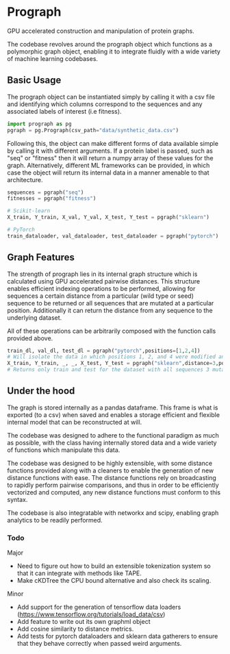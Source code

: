 # Prograph
GPU accelerated construction and manipulation of protein graphs.

The codebase revolves around the prograph object which functions as a polymorphic graph object, enabling it to integrate fluidly
with a wide variety of machine learning codebases.

## Basic Usage
The prograph object can be instantiated simply by calling it with a csv file and identifying which columns correspond to
the sequences and any associated labels of interest (i.e fitness).

```python
import prograph as pg
pgraph = pg.Prograph(csv_path="data/synthetic_data.csv")
```

Following this, the object can make different forms of data available simple by calling it with different arguments. If a protein label
is passed, such as "seq" or "fitness" then it will return a numpy array of these values for the graph. Alternatively, different ML frameworks can be provided, in which case the object will return its internal data in a manner amenable to that architecture.

```python
sequences = pgraph("seq")
fitnesses = pgraph("fitness")

# Scikit-learn
X_train, Y_train, X_val, Y_val, X_test, Y_test = pgraph("sklearn")

# PyTorch
train_dataloader, val_dataloader, test_dataloader = pgraph("pytorch")
```

## Graph Features

The strength of prograph lies in its internal graph structure which is calculated using GPU accelerated pairwise distances. This structure enables efficient indexing operations to be performed, allowing for sequences a certain distance from a particular (wild type or seed) sequence to be returned or all sequences that are mutated at a particular position. Additionally it can return the distance from any sequence to the underlying dataset.

All of these operations can be arbitrarily composed with the function calls provided above.

```python
train_dl, val_dl, test_dl = pgraph("pytorch",positions=[1,2,4])
# Will isolate the data in which positions 1, 2, and 4 were modified and return dataloaders associated with it.
X_train, Y_train, _, _, X_test, Y_test = pgraph("sklearn",distance=3,positions=[2,9,11],split=[0.8,0.2])
# Returns only train and test for the dataset with all sequences 3 mutations from wild type only mutated at positions 2, 9, and 11.
```
## Under the hood
The graph is stored internally as a pandas dataframe. This frame is what is exported (to a csv) when saved and enables a storage efficient
and flexible internal model that can be reconstructed at will.

The codebase was designed to adhere to the functional paradigm as much as possible, with the class having internally stored data and a wide variety of functions which manipulate this data.

The codebase was designed to be highly extensible, with some distance functions provided along with a cleaners to enable the generation of new distance functions with ease. The distance functions rely on broadcasting to rapidly perform pairwise comparisons, and thus in order to be efficiently vectorized and computed, any new distance functions must conform to this syntax.

The codebase is also integratable with networkx and scipy, enabling graph analytics to be readily performed.

### Todo
Major
- Need to figure out how to build an extensible tokenization system so that it can integrate with methods like TAPE.
- Make cKDTree the CPU bound alternative and also check its scaling.

Minor
- Add support for the generation of tensorflow data loaders (https://www.tensorflow.org/tutorials/load_data/csv)
- Add feature to write out its own graphml object
- Add cosine similarity to distance metrics.
- Add tests for pytorch dataloaders and sklearn data gatherers to ensure that they behave correctly when passed weird arguments.

